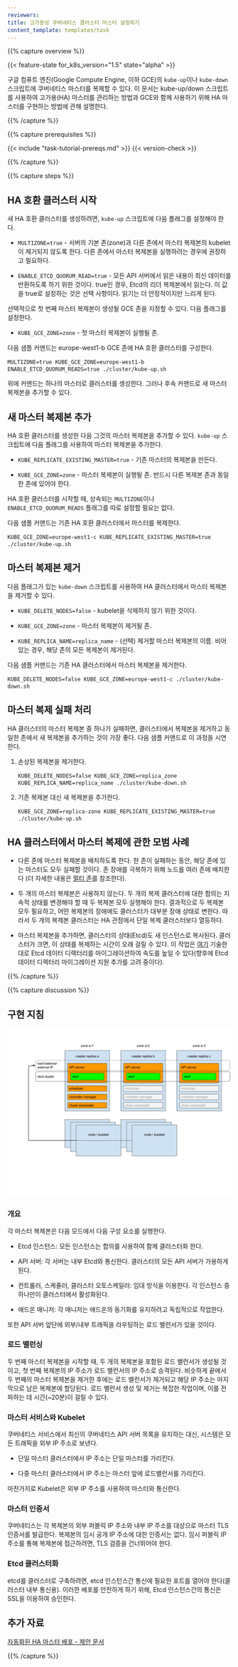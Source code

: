 ```yaml
---
reviewers:
title: 고가용성 쿠버네티스 클러스터 마스터 설정하기
content_template: templates/task
---
```


{{% capture overview %}}

{{< feature-state for_k8s_version="1.5" state="alpha" >}}

구글 컴퓨트 엔진(Google Compute Engine, 이하 GCE)의 `kube-up`이나 `kube-down` 스크립트에 쿠버네티스 마스터를 복제할 수 있다.
이 문서는 kube-up/down 스크립트를 사용하여 고가용(HA) 마스터를 관리하는 방법과 GCE와 함께 사용하기 위해 HA 마스터를 구현하는 방법에 관해 설명한다.

{{% /capture %}}


{{% capture prerequisites %}}

{{< include "task-tutorial-prereqs.md" >}} {{< version-check >}}

{{% /capture %}}

{{% capture steps %}}

## HA 호환 클러스터 시작

새 HA 호환 클러스터를 생성하려면, `kube-up` 스크립트에 다음 플래그를 설정해야 한다.

* `MULTIZONE=true` - 서버의 기본 존(zone)과 다른 존에서 마스터 복제본의 kubelet이 제거되지 않도록 한다.
다른 존에서 마스터 복제본을 실행하려는 경우에 권장하고 필요하다.

* `ENABLE_ETCD_QUORUM_READ=true` - 모든 API 서버에서 읽은 내용이 최신 데이터를 반환하도록 하기 위한 것이다.
true인 경우, Etcd의 리더 복제본에서 읽는다.
이 값을 true로 설정하는 것은 선택 사항이다. 읽기는 더 안정적이지만 느리게 된다.

선택적으로 첫 번째 마스터 복제본이 생성될 GCE 존을 지정할 수 있다.
다음 플래그를 설정한다.

* `KUBE_GCE_ZONE=zone` - 첫 마스터 복제본이 실행될 존.

다음 샘플 커맨드는 europe-west1-b GCE 존에 HA 호환 클러스터를 구성한다.

```shell
MULTIZONE=true KUBE_GCE_ZONE=europe-west1-b  ENABLE_ETCD_QUORUM_READS=true ./cluster/kube-up.sh
```

위에 커맨드는 하나의 마스터로 클러스터를 생성한다.
그러나 후속 커맨드로 새 마스터 복제본을 추가할 수 있다.

## 새 마스터 복제본 추가

HA 호환 클러스터를 생성한 다음 그것의 마스터 복제본을 추가할 수 있다.
`kube-up` 스크립트에 다음 플래그를 사용하여 마스터 복제본을 추가한다.

* `KUBE_REPLICATE_EXISTING_MASTER=true` - 기존 마스터의 복제본을
만든다.

* `KUBE_GCE_ZONE=zone` - 마스터 복제본이 실행될 존.
반드시 다른 복제본 존과 동일한 존에 있어야 한다.

HA 호환 클러스터를 시작할 때, 상속되는 `MULTIZONE`이나 `ENABLE_ETCD_QUORUM_READS` 플래그를 따로
설정할 필요는 없다.

다음 샘플 커맨드는 기존 HA 호환 클러스터에서 마스터를 복제한다.

```shell
KUBE_GCE_ZONE=europe-west1-c KUBE_REPLICATE_EXISTING_MASTER=true ./cluster/kube-up.sh
```

## 마스터 복제본 제거

다음 플래그가 있는 `kube-down` 스크립트를 사용하여 HA 클러스터에서 마스터 복제본을 제거할 수 있다.

* `KUBE_DELETE_NODES=false` - kubelet을 삭제하지 않기 위한 것이다.

* `KUBE_GCE_ZONE=zone` - 마스터 복제본이 제거될 존.

* `KUBE_REPLICA_NAME=replica_name` - (선택) 제거할 마스터 복제본의 이름.
비어있는 경우, 해당 존의 모든 복제본이 제거된다.

다음 샘플 커맨드는 기존 HA 클러스터에서 마스터 복제본을 제거한다.

```shell
KUBE_DELETE_NODES=false KUBE_GCE_ZONE=europe-west1-c ./cluster/kube-down.sh
```

## 마스터 복제 실패 처리

HA 클러스터의 마스터 복제본 중 하나가 실패하면,
클러스터에서 복제본을 제거하고 동일한 존에서 새 복제본을 추가하는 것이 가장 좋다.
다음 샘플 커맨드로 이 과정을 시연한다.

1. 손상된 복제본을 제거한다.

    ```shell
    KUBE_DELETE_NODES=false KUBE_GCE_ZONE=replica_zone KUBE_REPLICA_NAME=replica_name ./cluster/kube-down.sh
    ```

1. 기존 복제본 대신 새 복제본을 추가한다.

    ```shell
    KUBE_GCE_ZONE=replica-zone KUBE_REPLICATE_EXISTING_MASTER=true ./cluster/kube-up.sh
    ```

## HA 클러스터에서 마스터 복제에 관한 모범 사례

* 다른 존에 마스터 복제본을 배치하도록 한다. 한 존이 실패하는 동안, 해당 존에 있는 마스터도 모두 실패할 것이다.
존 장애를 극복하기 위해 노드를 여러 존에 배치한다
(더 자세한 내용은 [멀티 존](/docs/setup/best-practices/multiple-zones/)를 참조한다).

* 두 개의 마스터 복제본은 사용하지 않는다. 두 개의 복제 클러스터에 대한 합의는 지속적 상태를 변경해야 할 때 두 복제본 모두 실행해야 한다.
결과적으로 두 복제본 모두 필요하고, 어떤 복제본의 장애에도 클러스터가 대부분 장애 상태로 변한다.
따라서 두 개의 복제본 클러스터는 HA 관점에서 단일 복제 클러스터보다 열등하다.

* 마스터 복제본을 추가하면, 클러스터의 상태(Etcd)도 새 인스턴스로 복사된다.
클러스터가 크면, 이 상태를 복제하는 시간이 오래 걸릴 수 있다.
이 작업은 [여기](https://coreos.com/etcd/docs/latest/admin_guide.html#member-migration) 기술한 대로
Etcd 데이터 디렉터리를 마이그레이션하여 속도를 높일 수 있다(향후에 Etcd 데이터 디렉터리 마이그레이션 지원 추가를 고려 중이다).

{{% /capture %}}

{{% capture discussion %}}

## 구현 지침

![ha-master-gce](/images/docs/ha-master-gce.png)

### 개요

각 마스터 복제본은 다음 모드에서 다음 구성 요소를 실행한다.

* Etcd 인스턴스: 모든 인스턴스는 합의를 사용하여 함께 클러스터화 한다.

* API 서버: 각 서버는 내부 Etcd와 통신한다. 클러스터의 모든 API 서버가 가용하게 된다.

* 컨트롤러, 스케줄러, 클러스터 오토스케일러: 임대 방식을 이용한다. 각 인스턴스 중 하나만이 클러스터에서 활성화된다.

* 애드온 매니저: 각 매니저는 애드온의 동기화를 유지하려고 독립적으로 작업한다.

또한 API 서버 앞단에 외부/내부 트래픽을 라우팅하는 로드 밸런서가 있을 것이다.

### 로드 밸런싱

두 번째 마스터 복제본을 시작할 때, 두 개의 복제본을 포함된 로드 밸런서가 생성될 것이고, 첫 번째 복제본의 IP 주소가 로드 밸런서의 IP 주소로 승격된다.
비슷하게 끝에서 두 번째의 마스터 복제본을 제거한 후에는 로드 밸런서가 제거되고
해당 IP 주소는 마지막으로 남은 복제본에 할당된다.
로드 밸런서 생성 및 제거는 복잡한 작업이며, 이를 전파하는 데 시간(~20분)이 걸릴 수 있다.

### 마스터 서비스와 Kubelet

쿠버네티스 서비스에서 최신의 쿠버네티스 API 서버 목록을 유지하는 대신,
시스템은 모든 트래픽을 외부 IP 주소로 보낸다.

* 단일 마스터 클러스터에서 IP 주소는 단일 마스터를 가리킨다.

* 다중 마스터 클러스터에서 IP 주소는 마스터 앞에 로드밸런서를 가리킨다.

마찬가지로 Kubelet은 외부 IP 주소를 사용하여 마스터와 통신한다.

### 마스터 인증서

쿠버네티스는 각 복제본의 외부 퍼블릭 IP 주소와 내부 IP 주소를 대상으로 마스터 TLS 인증서를 발급한다.
복제본의 임시 공개 IP 주소에 대한 인증서는 없다.
임시 퍼블릭 IP 주소를 통해 복제본에 접근하려면, TLS 검증을 건너뛰어야 한다.

### Etcd 클러스터화

etcd를 클러스터로 구축하려면, etcd 인스턴스간 통신에 필요한 포트를 열어야 한다(클러스터 내부 통신용).
이러한 배포를 안전하게 하기 위해, Etcd 인스턴스간의 통신은 SSL을 이용하여 승인한다.

## 추가 자료

[자동화된 HA 마스터 배포 - 제안 문서](https://git.k8s.io/community/contributors/design-proposals/cluster-lifecycle/ha_master.md)

{{% /capture %}}
